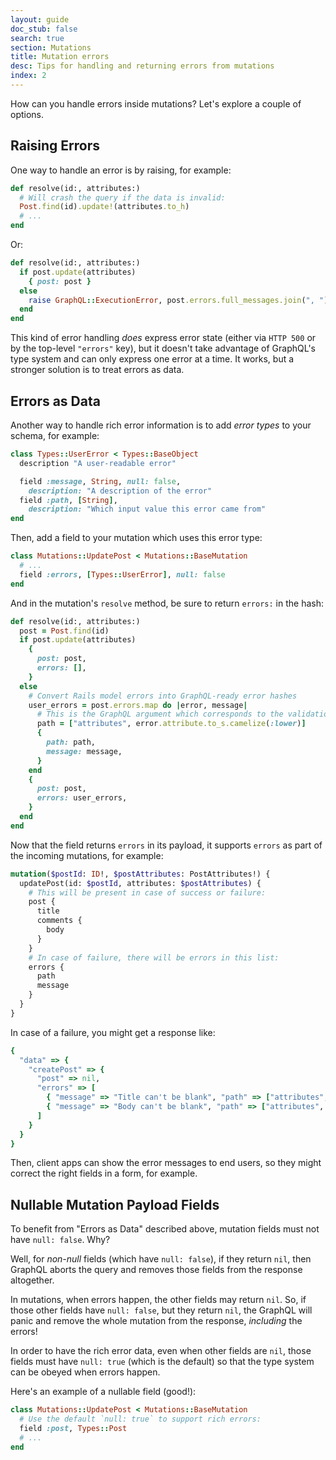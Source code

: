 ```yaml
---
layout: guide
doc_stub: false
search: true
section: Mutations
title: Mutation errors
desc: Tips for handling and returning errors from mutations
index: 2
---
```


How can you handle errors inside mutations? Let's explore a couple of options.

## Raising Errors

One way to handle an error is by raising, for example:

```ruby
def resolve(id:, attributes:)
  # Will crash the query if the data is invalid:
  Post.find(id).update!(attributes.to_h)
  # ...
end
```

Or:

```ruby
def resolve(id:, attributes:)
  if post.update(attributes)
    { post: post }
  else
    raise GraphQL::ExecutionError, post.errors.full_messages.join(", ")
  end
end
```

This kind of error handling _does_ express error state (either via `HTTP 500` or by the top-level `"errors"` key), but it doesn't take advantage of GraphQL's type system and can only express one error at a time. It works, but a stronger solution is to treat errors as data.

## Errors as Data

Another way to handle rich error information is to add _error types_ to your schema, for example:

```ruby
class Types::UserError < Types::BaseObject
  description "A user-readable error"

  field :message, String, null: false,
    description: "A description of the error"
  field :path, [String],
    description: "Which input value this error came from"
end
```

Then, add a field to your mutation which uses this error type:

```ruby
class Mutations::UpdatePost < Mutations::BaseMutation
  # ...
  field :errors, [Types::UserError], null: false
end
```

And in the mutation's `resolve` method, be sure to return `errors:` in the hash:

```ruby
def resolve(id:, attributes:)
  post = Post.find(id)
  if post.update(attributes)
    {
      post: post,
      errors: [],
    }
  else
    # Convert Rails model errors into GraphQL-ready error hashes
    user_errors = post.errors.map do |error, message|
      # This is the GraphQL argument which corresponds to the validation error:
      path = ["attributes", error.attribute.to_s.camelize(:lower)]
      {
        path: path,
        message: message,
      }
    end
    {
      post: post,
      errors: user_errors,
    }
  end
end
```

Now that the field returns `errors` in its payload, it supports `errors` as part of the incoming mutations, for example:

```graphql
mutation($postId: ID!, $postAttributes: PostAttributes!) {
  updatePost(id: $postId, attributes: $postAttributes) {
    # This will be present in case of success or failure:
    post {
      title
      comments {
        body
      }
    }
    # In case of failure, there will be errors in this list:
    errors {
      path
      message
    }
  }
}
```

In case of a failure, you might get a response like:

```ruby
{
  "data" => {
    "createPost" => {
      "post" => nil,
      "errors" => [
        { "message" => "Title can't be blank", "path" => ["attributes", "title"] },
        { "message" => "Body can't be blank", "path" => ["attributes", "body"] }
      ]
    }
  }
}
```

Then, client apps can show the error messages to end users, so they might correct the right fields in a form, for example.

## Nullable Mutation Payload Fields

To benefit from "Errors as Data" described above, mutation fields must not have `null: false`. Why?

Well, for _non-null_ fields (which have `null: false`), if they return `nil`, then GraphQL aborts the query and removes those fields from the response altogether.

In mutations, when errors happen, the other fields may return `nil`. So, if those other fields have `null: false`, but they return `nil`, the GraphQL will panic and remove the whole mutation from the response, _including_ the errors!

In order to have the rich error data, even when other fields are `nil`, those fields must have `null: true` (which is the default) so that the type system can be obeyed when errors happen.

Here's an example of a nullable field (good!):

```ruby
class Mutations::UpdatePost < Mutations::BaseMutation
  # Use the default `null: true` to support rich errors:
  field :post, Types::Post
  # ...
end
```
